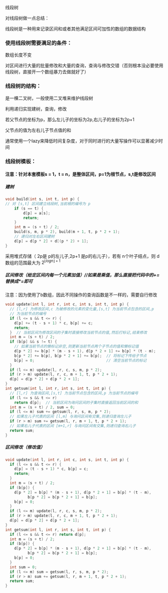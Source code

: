 线段树

对线段树做一点总结：

线段树是一种用来记录区间和或者其他满足区间可加性的数组的数据结构

### 使用线段树需要满足的条件：

数组长度不变

对区间进行大量的批量修改和大量的查询，查询与修改交错（否则根本没必要使用线段树，直接开一个数组暴力去做就好了）

### 线段树的结构：

是一棵二叉树，一般使用二叉堆来维护线段树

利用递归实现建树，查询，修改

若父节点的坐标为p，那么左儿子的坐标为2p,右儿子的坐标为2p+1

父节点的值为左右儿子节点值的和

通常使用一个lazy来降低时间复杂度，对于同时进行的大量写操作可以显著减少时间

### 线段树模板：

#### 注意：针对本套模板s = 1，t = n，是整体区间，p=1为根节点，s,t是修改区间

##### 建树

```c++
void build(int s, int t, int p) {
// 对 [s,t] 区间建立线段树,当前根的编号为 p
	if (s == t) {
		d[p] = a[s];
		return;
	}
	int m = (s + t) / 2;
	build(s, m, p * 2), build(m + 1, t, p * 2 + 1);
	// 递归对左右区间建树
	d[p] = d[p * 2] + d[(p * 2) + 1];
}
```

采用堆式存储（  2p是 p的左儿子,2p+1 是p的右儿子），若有 n个叶子结点，则 d 数组的范围最大为
	$2^{\lfloor logn \rfloor+1}$

##### 区间修改（给定区间内每一个元素加值）//如果是乘值，那么直接把代码中的+=替换成*=即可

注意：因为使用了b数组，因此不同操作的查询函数是不一样的，需要自行修改

```c++
void update(int l, int r, int c, int s, int t, int p) {
  // [l,r] 为修改区间,c 为被修改的元素的变化量,[s,t] 为当前节点包含的区间,p
  // 为当前节点的编号
  if (l <= s && t <= r) {
    d[p] += (t - s + 1) * c, b[p] += c;
    return;
  }  // 当前区间为修改区间的子集时直接修改当前节点的值,然后打标记,结束修改
  int m = (s + t) / 2;
  if (b[p] && s != t) {
    // 如果当前节点的懒标记非空,则更新当前节点两个子节点的值和懒标记值
    d[p * 2] += b[p] * (m - s + 1), d[p * 2 + 1] += b[p] * (t - m);
    b[p * 2] += b[p], b[p * 2 + 1] += b[p];  // 将标记下传给子节点
    b[p] = 0;                                // 清空当前节点的标记
  }
  if (l <= m) update(l, r, c, s, m, p * 2);
  if (r > m) update(l, r, c, m + 1, t, p * 2 + 1);
  d[p] = d[p * 2] + d[p * 2 + 1];
}
int getsum(int l, int r, int s, int t, int p) {
  // [l,r] 为查询区间,[s,t] 为当前节点包含的区间,p 为当前节点的编号
  if (l <= s && t <= r)
    return d[p];  // 当前区间为询问区间的子集时直接返回当前区间的和
  int m = (s + t) / 2, sum = 0;
  if (l <= m) sum += getsum(l, r, s, m, p * 2);
  // 如果左儿子代表的区间 [l,m] 与询问区间有交集,则递归查询左儿子
  if (r > m) sum += getsum(l, r, m + 1, t, p * 2 + 1);
  // 如果右儿子代表的区间 [m+1,r] 与询问区间有交集,则递归查询右儿子
  return sum;
}
```

##### 区间修改（修改值）

```c++
void update(int l, int r, int c, int s, int t, int p) {
  if (l <= s && t <= r) {
    d[p] = (t - s + 1) * c, b[p] = c;
    return;
  }
  int m = (s + t) / 2;
  if (b[p]) {
    d[p * 2] = b[p] * (m - s + 1), d[p * 2 + 1] = b[p] * (t - m),
          b[p * 2] = b[p * 2 + 1] = b[p];
    b[p] = 0;
  }
  if (l <= m) update(l, r, c, s, m, p * 2);
  if (r > m) update(l, r, c, m + 1, t, p * 2 + 1);
  d[p] = d[p * 2] + d[p * 2 + 1];
}
int getsum(int l, int r, int s, int t, int p) {
  if (l <= s && t <= r) return d[p];
  int m = (s + t) / 2;
  if (b[p]) {
    d[p * 2] = b[p] * (m - s + 1), d[p * 2 + 1] = b[p] * (t - m),
          b[p * 2] = b[p * 2 + 1] = b[p];
    b[p] = 0;
  }
  int sum = 0;
  if (l <= m) sum = getsum(l, r, s, m, p * 2);
  if (r > m) sum += getsum(l, r, m + 1, t, p * 2 + 1);
  return sum;
}
```



